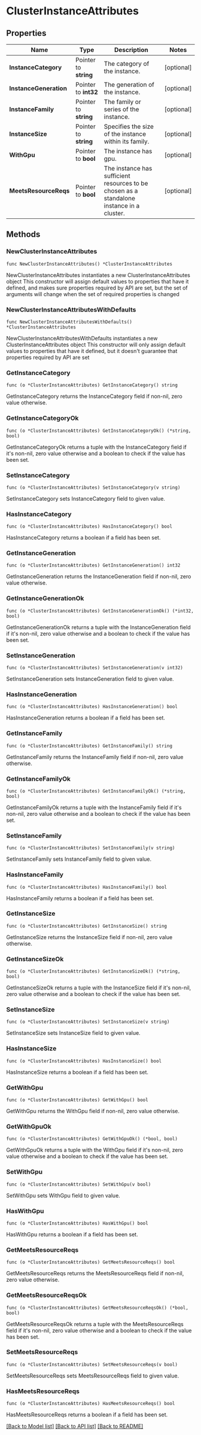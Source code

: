 # ClusterInstanceAttributes

## Properties

Name | Type | Description | Notes
------------ | ------------- | ------------- | -------------
**InstanceCategory** | Pointer to **string** | The category of the instance. | [optional] 
**InstanceGeneration** | Pointer to **int32** | The generation of the instance. | [optional] 
**InstanceFamily** | Pointer to **string** | The family or series of the instance. | [optional] 
**InstanceSize** | Pointer to **string** | Specifies the size of the instance within its family. | [optional] 
**WithGpu** | Pointer to **bool** | The instance has gpu. | [optional] 
**MeetsResourceReqs** | Pointer to **bool** | The instance has sufficient resources to be chosen as a standalone instance in a cluster. | [optional] 

## Methods

### NewClusterInstanceAttributes

`func NewClusterInstanceAttributes() *ClusterInstanceAttributes`

NewClusterInstanceAttributes instantiates a new ClusterInstanceAttributes object
This constructor will assign default values to properties that have it defined,
and makes sure properties required by API are set, but the set of arguments
will change when the set of required properties is changed

### NewClusterInstanceAttributesWithDefaults

`func NewClusterInstanceAttributesWithDefaults() *ClusterInstanceAttributes`

NewClusterInstanceAttributesWithDefaults instantiates a new ClusterInstanceAttributes object
This constructor will only assign default values to properties that have it defined,
but it doesn't guarantee that properties required by API are set

### GetInstanceCategory

`func (o *ClusterInstanceAttributes) GetInstanceCategory() string`

GetInstanceCategory returns the InstanceCategory field if non-nil, zero value otherwise.

### GetInstanceCategoryOk

`func (o *ClusterInstanceAttributes) GetInstanceCategoryOk() (*string, bool)`

GetInstanceCategoryOk returns a tuple with the InstanceCategory field if it's non-nil, zero value otherwise
and a boolean to check if the value has been set.

### SetInstanceCategory

`func (o *ClusterInstanceAttributes) SetInstanceCategory(v string)`

SetInstanceCategory sets InstanceCategory field to given value.

### HasInstanceCategory

`func (o *ClusterInstanceAttributes) HasInstanceCategory() bool`

HasInstanceCategory returns a boolean if a field has been set.

### GetInstanceGeneration

`func (o *ClusterInstanceAttributes) GetInstanceGeneration() int32`

GetInstanceGeneration returns the InstanceGeneration field if non-nil, zero value otherwise.

### GetInstanceGenerationOk

`func (o *ClusterInstanceAttributes) GetInstanceGenerationOk() (*int32, bool)`

GetInstanceGenerationOk returns a tuple with the InstanceGeneration field if it's non-nil, zero value otherwise
and a boolean to check if the value has been set.

### SetInstanceGeneration

`func (o *ClusterInstanceAttributes) SetInstanceGeneration(v int32)`

SetInstanceGeneration sets InstanceGeneration field to given value.

### HasInstanceGeneration

`func (o *ClusterInstanceAttributes) HasInstanceGeneration() bool`

HasInstanceGeneration returns a boolean if a field has been set.

### GetInstanceFamily

`func (o *ClusterInstanceAttributes) GetInstanceFamily() string`

GetInstanceFamily returns the InstanceFamily field if non-nil, zero value otherwise.

### GetInstanceFamilyOk

`func (o *ClusterInstanceAttributes) GetInstanceFamilyOk() (*string, bool)`

GetInstanceFamilyOk returns a tuple with the InstanceFamily field if it's non-nil, zero value otherwise
and a boolean to check if the value has been set.

### SetInstanceFamily

`func (o *ClusterInstanceAttributes) SetInstanceFamily(v string)`

SetInstanceFamily sets InstanceFamily field to given value.

### HasInstanceFamily

`func (o *ClusterInstanceAttributes) HasInstanceFamily() bool`

HasInstanceFamily returns a boolean if a field has been set.

### GetInstanceSize

`func (o *ClusterInstanceAttributes) GetInstanceSize() string`

GetInstanceSize returns the InstanceSize field if non-nil, zero value otherwise.

### GetInstanceSizeOk

`func (o *ClusterInstanceAttributes) GetInstanceSizeOk() (*string, bool)`

GetInstanceSizeOk returns a tuple with the InstanceSize field if it's non-nil, zero value otherwise
and a boolean to check if the value has been set.

### SetInstanceSize

`func (o *ClusterInstanceAttributes) SetInstanceSize(v string)`

SetInstanceSize sets InstanceSize field to given value.

### HasInstanceSize

`func (o *ClusterInstanceAttributes) HasInstanceSize() bool`

HasInstanceSize returns a boolean if a field has been set.

### GetWithGpu

`func (o *ClusterInstanceAttributes) GetWithGpu() bool`

GetWithGpu returns the WithGpu field if non-nil, zero value otherwise.

### GetWithGpuOk

`func (o *ClusterInstanceAttributes) GetWithGpuOk() (*bool, bool)`

GetWithGpuOk returns a tuple with the WithGpu field if it's non-nil, zero value otherwise
and a boolean to check if the value has been set.

### SetWithGpu

`func (o *ClusterInstanceAttributes) SetWithGpu(v bool)`

SetWithGpu sets WithGpu field to given value.

### HasWithGpu

`func (o *ClusterInstanceAttributes) HasWithGpu() bool`

HasWithGpu returns a boolean if a field has been set.

### GetMeetsResourceReqs

`func (o *ClusterInstanceAttributes) GetMeetsResourceReqs() bool`

GetMeetsResourceReqs returns the MeetsResourceReqs field if non-nil, zero value otherwise.

### GetMeetsResourceReqsOk

`func (o *ClusterInstanceAttributes) GetMeetsResourceReqsOk() (*bool, bool)`

GetMeetsResourceReqsOk returns a tuple with the MeetsResourceReqs field if it's non-nil, zero value otherwise
and a boolean to check if the value has been set.

### SetMeetsResourceReqs

`func (o *ClusterInstanceAttributes) SetMeetsResourceReqs(v bool)`

SetMeetsResourceReqs sets MeetsResourceReqs field to given value.

### HasMeetsResourceReqs

`func (o *ClusterInstanceAttributes) HasMeetsResourceReqs() bool`

HasMeetsResourceReqs returns a boolean if a field has been set.


[[Back to Model list]](../README.md#documentation-for-models) [[Back to API list]](../README.md#documentation-for-api-endpoints) [[Back to README]](../README.md)


